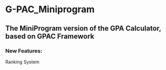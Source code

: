 # G-PAC_Miniprogram

## The MiniProgram version of the GPA Calculator, based on GPAC Framework

### New Features:

Ranking System
